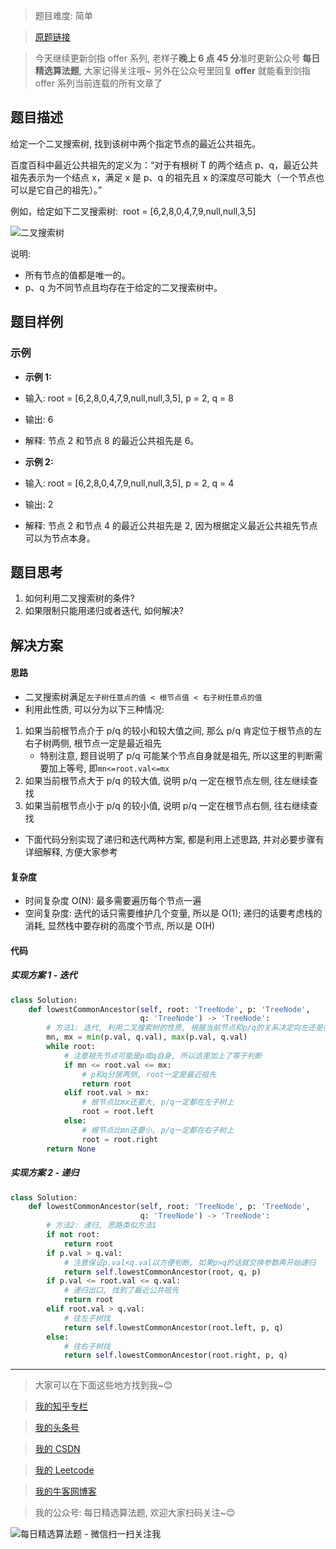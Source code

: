 > 题目难度: 简单

> [原题链接](https://leetcode-cn.com/problems/er-cha-sou-suo-shu-de-zui-jin-gong-gong-zu-xian-lcof/)

> 今天继续更新剑指 offer 系列, 老样子**晚上 6 点 45 分**准时更新公众号 **每日精选算法题**, 大家记得关注哦~ 另外在公众号里回复 **offer** 就能看到剑指 offer 系列当前连载的所有文章了

## 题目描述

给定一个二叉搜索树, 找到该树中两个指定节点的最近公共祖先。

百度百科中最近公共祖先的定义为：“对于有根树 T 的两个结点 p、q，最近公共祖先表示为一个结点 x，满足 x 是 p、q 的祖先且 x 的深度尽可能大（一个节点也可以是它自己的祖先）。”

例如，给定如下二叉搜索树:  root = [6,2,8,0,4,7,9,null,null,3,5]

![二叉搜索树](https://assets.leetcode-cn.com/aliyun-lc-upload/uploads/2018/12/14/binarysearchtree_improved.png)

说明:

- 所有节点的值都是唯一的。
- p、q 为不同节点且均存在于给定的二叉搜索树中。

## 题目样例

### 示例

- **示例 1:**

- 输入: root = [6,2,8,0,4,7,9,null,null,3,5], p = 2, q = 8
- 输出: 6
- 解释: 节点 2 和节点 8 的最近公共祖先是 6。

- **示例 2:**

- 输入: root = [6,2,8,0,4,7,9,null,null,3,5], p = 2, q = 4
- 输出: 2
- 解释: 节点 2 和节点 4 的最近公共祖先是 2, 因为根据定义最近公共祖先节点可以为节点本身。

## 题目思考

1. 如何利用二叉搜索树的条件?
2. 如果限制只能用递归或者迭代, 如何解决?

## 解决方案

#### 思路

- 二叉搜索树满足`左子树任意点的值 < 根节点值 < 右子树任意点的值`
- 利用此性质, 可以分为以下三种情况:

1. 如果当前根节点介于 p/q 的较小和较大值之间, 那么 p/q 肯定位于根节点的左右子树两侧, 根节点一定是最近祖先
   - 特别注意, 题目说明了 p/q 可能某个节点自身就是祖先, 所以这里的判断需要加上等号, 即`mn<=root.val<=mx`
2. 如果当前根节点大于 p/q 的较大值, 说明 p/q 一定在根节点左侧, 往左继续查找
3. 如果当前根节点小于 p/q 的较小值, 说明 p/q 一定在根节点右侧, 往右继续查找

- 下面代码分别实现了递归和迭代两种方案, 都是利用上述思路, 并对必要步骤有详细解释, 方便大家参考

#### 复杂度

- 时间复杂度 O(N): 最多需要遍历每个节点一遍
- 空间复杂度: 迭代的话只需要维护几个变量, 所以是 O(1); 递归的话要考虑栈的消耗, 显然栈中要存树的高度个节点, 所以是 O(H)

#### 代码

##### 实现方案 1 - 迭代

```python
class Solution:
    def lowestCommonAncestor(self, root: 'TreeNode', p: 'TreeNode',
                             q: 'TreeNode') -> 'TreeNode':
        # 方法1: 迭代, 利用二叉搜索树的性质, 根据当前节点和p/q的关系决定向左还是向右子树遍历
        mn, mx = min(p.val, q.val), max(p.val, q.val)
        while root:
            # 注意祖先节点可能是p或q自身, 所以这里加上了等于判断
            if mn <= root.val <= mx:
                # p和q分居两侧, root一定是最近祖先
                return root
            elif root.val > mx:
                # 根节点比mx还要大, p/q一定都在左子树上
                root = root.left
            else:
                # 根节点比mn还要小, p/q一定都在右子树上
                root = root.right
        return None
```

##### 实现方案 2 - 递归

```python
class Solution:
    def lowestCommonAncestor(self, root: 'TreeNode', p: 'TreeNode',
                             q: 'TreeNode') -> 'TreeNode':
        # 方法2: 递归, 思路类似方法1
        if not root:
            return root
        if p.val > q.val:
            # 注意保证p.val<q.val以方便判断, 如果p>q的话就交换参数再开始递归
            return self.lowestCommonAncestor(root, q, p)
        if p.val <= root.val <= q.val:
            # 递归出口, 找到了最近公共祖先
            return root
        elif root.val > q.val:
            # 往左子树找
            return self.lowestCommonAncestor(root.left, p, q)
        else:
            # 往右子树找
            return self.lowestCommonAncestor(root.right, p, q)
```

---

> 大家可以在下面这些地方找到我~😊

> [我的知乎专栏](https://zhuanlan.zhihu.com/c_1242508721932464128)

> [我的头条号](https://www.toutiao.com/c/user/1090304683804520/#mid=1671643017345028)

> [我的 CSDN](https://me.csdn.net/zjulyx1993)

> [我的 Leetcode](https://leetcode-cn.com/u/suibianfahui/)

> [我的牛客网博客](https://blog.nowcoder.net/zjulyx)

> 我的公众号: 每日精选算法题, 欢迎大家扫码关注~😊

![每日精选算法题 - 微信扫一扫关注我](https://mmbiz.qpic.cn/mmbiz_jpg/1KjZicMlYPMgZWmoL4eYcs6UcfmvsetDWME2YJyaCp9oT9z3U573FWENBNhyOByxYI0epew6O37hiaOhdh90QeJg/640?wx_fmt=jpeg&tp=webp&wxfrom=5&wx_lazy=1&wx_co=1)
